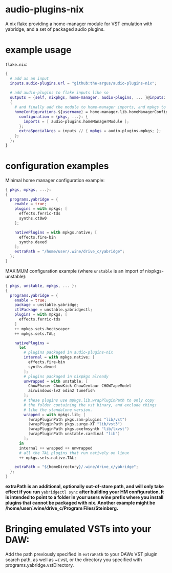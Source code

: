 # audio-plugins-nix
A nix flake providing a home-manager module for VST emulation with yabridge, and a set of packaged audio plugins.

# example usage
``flake.nix``:
```nix
{
  # add as an input
  inputs.audio-plugins.url = "github:the-argus/audio-plugins-nix";
  
  # add audio-plugins to flake inputs like so
  outputs = {self, nixpkgs, home-manager, audio-plugins, ... }@inputs:
  {
    # and finally add the module to home-manager imports, and mpkgs to extraSpecialArgs:
    homeConfigurations.${username} = home-manager.lib.homeManagerConfiguration {
      configuration = {pkgs, ...}: {
        imports = [ audio-plugins.homeManagerModule ];
      };
      extraSpecialArgs = inputs // { mpkgs = audio-plugins.mpkgs; };
    };
  };
}
```
# configuration examples
Minimal home manager configuration example:
```nix
{ pkgs, mpkgs, ...}:
{
  programs.yabridge = {
    enable = true;
    plugins = with mpkgs; [
      effects.ferric-tds
      synths.ct0w0
    ];

    nativePlugins = with mpkgs.native; [
      effects.fire-bin
      synths.dexed
    ];
    extraPath = "/home/user/.wine/drive_c/yabridge";
  };
}
```

MAXIMUM configuration example (where ``unstable`` is an import of nixpkgs-unstable):
```nix
{ pkgs, unstable, mpkgs, ... }:
{
  programs.yabridge = {
    enable = true;
    package = unstable.yabridge;
    ctlPackage = unstable.yabridgectl;
    plugins = with mpkgs; [
      effects.ferric-tds
    ]
    ++ mpkgs.sets.heckscaper
    ++ mpkgs.sets.TAL;

    nativePlugins =
      let
        # plugins packaged in audio-plugins-nix
        internal = with mpkgs.native; [
          effects.fire-bin
          synths.dexed
        ];
        # plugins packaged in nixpkgs already
        unwrapped = with unstable; [
          ChowPhaser ChowKick ChowCentaur CHOWTapeModel
          airwindows-lv2 odin2 tunefish
        ];
        # these plugins use mpkgs.lib.wrapPluginPath to only copy
        # the folder containing the vst binary, and exclude things
        # like the standalone version.
        wrapped = with mpkgs.lib; [
          (wrapPluginPath pkgs.zam-plugins "lib/vst")
          (wrapPluginPath pkgs.surge-XT "lib/vst3")
          (wrapPluginPath pkgs.oxefmsynth "lib/lxvst")
          (wrapPluginPath unstable.cardinal "lib")
        ];
      in
      internal ++ wrapped ++ unwrapped
      # all the TAL plugins that run natively on linux
      ++ mpkgs.sets.native.TAL;

    extraPath = "${homeDirectory}/.wine/drive_c/yabridge";
  };
}
```

**extraPath is an additional, optionally out-of-store path, and will only take effect if you run** ``yabridgectl sync`` **after building your HM configuration. It is intended to point to a folder in your users wine prefix where you install plugins that cannot be packaged with nix. Another example might be /home/user/.wine/drive_c/Program Files/Steinberg.**

# Bringing emulated VSTs into your DAW:
Add the path previously specified in ``extraPath`` to your DAWs VST plugin search path, as well as ~/.vst, or the directory you specified with programs.yabridge.vstDirectory.
